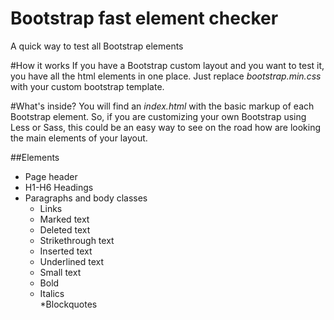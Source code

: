 # Bootstrap fast element checker
A quick way to test all Bootstrap elements

#How it works
If you have a Bootstrap custom layout and you want to test it, you have all the html elements in one place. Just replace *bootstrap.min.css* with your custom bootstrap template. 

#What's inside?
You will find an *index.html* with the basic markup of each Bootstrap element. So, if you are customizing your own Bootstrap using Less or Sass, this could be an easy way to see on the road how are looking the main elements of your layout.

##Elements
* Page header
* H1-H6 Headings
* Paragraphs and body classes  
    * Links  
    * Marked text  
    * Deleted text  
    * Strikethrough text  
    * Inserted text  
    * Underlined text  
    * Small text  
    * Bold  
    * Italics  
*Blockquotes